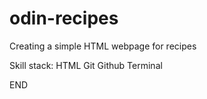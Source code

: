 # odin-recipes

Creating a simple HTML webpage for recipes

Skill stack:
HTML
Git
Github
Terminal

END
